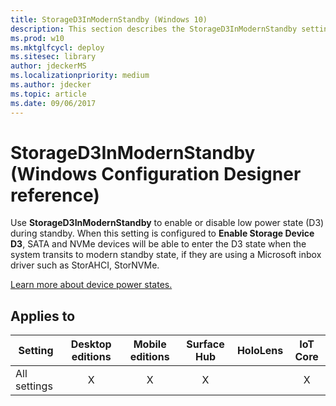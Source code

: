 ```yaml
---
title: StorageD3InModernStandby (Windows 10)
description: This section describes the StorageD3InModernStandby settings that you can configure in provisioning packages for Windows 10 using Windows Configuration Designer.
ms.prod: w10
ms.mktglfcycl: deploy
ms.sitesec: library
author: jdeckerMS
ms.localizationpriority: medium
ms.author: jdecker
ms.topic: article
ms.date: 09/06/2017
---
```


# StorageD3InModernStandby (Windows Configuration Designer reference)

Use **StorageD3InModernStandby** to enable or disable low power state (D3) during standby. When this setting is configured to **Enable Storage Device D3**, SATA and NVMe devices will be able to enter the D3 state when the system transits to modern standby state, if they are using a Microsoft inbox driver such as StorAHCI, StorNVMe.

[Learn more about device power states.](https://docs.microsoft.com/windows-hardware/drivers/kernel/device-power-states)

## Applies to

| Setting   | Desktop editions | Mobile editions | Surface Hub | HoloLens | IoT Core |
| --- | :---: | :---: | :---: | :---: | :---: |
| All settings | X  | X | X |  | X |

